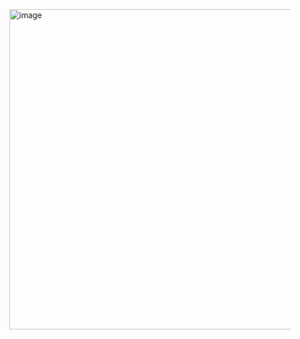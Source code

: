 <img width="573" alt="image" src="https://user-images.githubusercontent.com/37501487/205150628-1cf3b4c2-58ec-44af-bbeb-3a2b8619f39f.png">
